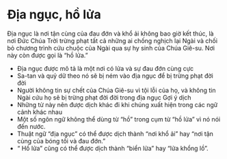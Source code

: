 # Địa ngục, hồ lửa

Địa ngục là nơi tận cùng của đau đớn và khổ ải không bao giờ kết thúc, là nơi Đức Chúa Trời trừng phạt tất cả những ai chống nghịch lại Ngài và chối bỏ chương trình cứu chuộc của Ngài qua sự hy sinh của Chúa Giê-su.  Nơi này còn được gọi là “hồ lửa.”
- Địa ngục được mô tả là một nơi có lửa và sự đau đớn cùng cực 
- Sa-tan và quỷ dữ theo nó sẽ bị ném vào địa ngục để bị trừng phạt đời đời
- Người không tin sự chết của Chúa Giê-su vì tội lỗi của họ, và không tin Ngài cứu họ sẽ bị trừng phạt đời đời trong địa ngục
Gợi ý dịch
- Những từ này nên được dịch khác đi khi chúng xuất hiện trong các ngữ cảnh khác nhau
- Một số ngôn ngữ không thể dùng từ “hồ” trong cụm từ “hồ lửa” vì nó nói đến nước.
- Thuật ngữ “địa ngục” có thể được dịch thành “nơi khổ ải” hay “nơi tận cùng của bóng tối và đau đớn.”
- “ Hồ lửa” cũng có thể được dịch thành “biển lửa” hay “lửa khổng lồ”.

